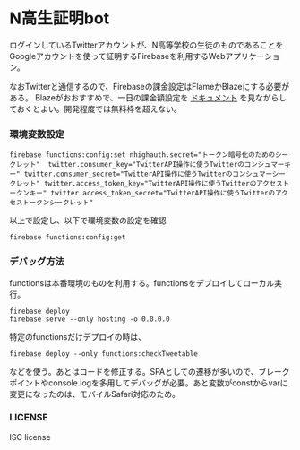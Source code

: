# N高生証明bot

ログインしているTwitterアカウントが、N高等学校の生徒のものであることをGoogleアカウントを使って証明するFirebaseを利用するWebアプリケーション。

なおTwitterと通信するので、Firebaseの課金設定はFlameかBlazeにする必要がある。
Blazeがおおすすめで、一日の課金額設定を [ドキュメント](https://firebase.google.com/docs/firestore/usage?hl=ja) を見ながらしておくとよい。開発程度では無料枠を超えない。

### 環境変数設定

```
firebase functions:config:set nhighauth.secret="トークン暗号化のためのシークレット"  twitter.consumer_key="TwitterAPI操作に使うTwitterのコンシュマーキー" twitter.consumer_secret="TwitterAPI操作に使うTwitterのコンシュマーシークレット" twitter.access_token_key="TwitterAPI操作に使うTwitterのアクセストークンキー" twitter.access_token_secret="TwitterAPI操作に使うTwitterのアクセストークンシークレット"
```

以上で設定し、以下で環境変数の設定を確認

```
firebase functions:config:get
```

### デバッグ方法

functionsは本番環境のものを利用する。functionsをデプロイしてローカル実行。

```
firebase deploy
firebase serve --only hosting -o 0.0.0.0
```

特定のfunctionsだけデプロイの時は、

```
firebase deploy --only functions:checkTweetable
```

などを使う。あとはコードを修正する。SPAとしての遷移が多いので、ブレークポイントやconsole.logを多用してデバッグが必要。あと変数がconstからvarに変更になったのは、モバイルSafari対応のため。

### LICENSE

ISC license